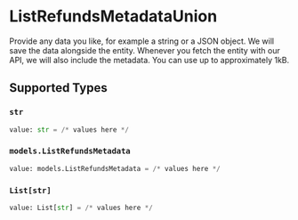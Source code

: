 # ListRefundsMetadataUnion

Provide any data you like, for example a string or a JSON object. We will save the data alongside the entity. Whenever
you fetch the entity with our API, we will also include the metadata. You can use up to approximately 1kB.


## Supported Types

### `str`

```python
value: str = /* values here */
```

### `models.ListRefundsMetadata`

```python
value: models.ListRefundsMetadata = /* values here */
```

### `List[str]`

```python
value: List[str] = /* values here */
```

